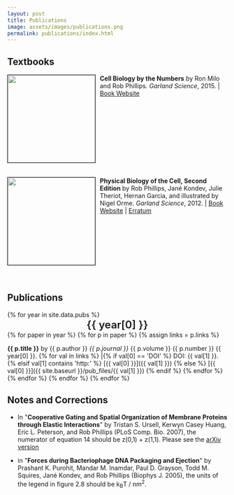 ```yaml
---
layout: post
title: Publications
image: assets/images/publications.png
permalink: publications/index.html
---
```

## Textbooks

<div style="height: 200px">

 <img src="{{ site.baseurl }}/assets/images/cbbtn.jpg" style="height: 200px;
 border: 1px solid #000000; float: left; text-align: top; margin-right: 10px ">
 <b>Cell Biology by the Numbers</b> by Ron Milo and Rob Phillips. <i>Garland Science</i>, 2015. | <a href="http://book.bionumbers.org">Book Website</a>
 <br />
 <br/>
</div>

<div style="height: 200px;">
<br/><br/> <img src="{{ site.baseurl }}/assets/images/pboc.jpg" style="height:
200px; border: 1px solid #000000; float: left;  margin-right: 10px ">
<b>Physical Biology of the Cell, Second Edition</b> by Rob Phillips, Jané
Kondev, Julie Theriot, Hernan Garcia, and illustrated by Nigel Orme. <i>Garland
Science</i>, 2012. | <a
href="http://www.garlandscience.com/product/isbn/9780815344506">Book
Website</a> | <a
href="http://www.rpgroup.caltech.edu/publications/PBoC2_Erratum.pdf">Erratum</a>
</div>
<br />
<br />
<br />
<br />

## Publications

{% for year in site.data.pubs %}
<span style="display: block; width: 100%; text-align: center; font-size: 18pt; font-weight: 600;">{{ year[0] }}</span>
{% for paper in year %}
{% for p in paper %}
{% assign links = p.links %}

**{{ p.title }}** by {{ p.author }} <i>{{ p.journal }}</i>
  {{ p.volume  }} {{ p.number }} {{ year[0] }}. {% for val in links %} \|{% if val[0] == 'DOI' %} DOI: {{ val[1] }}. {% elsif val[1] contains 'http:' %} [{{ val[0] }}]({{ val[1] }})  {% else %} [{{ val[0] }}]({{ site.baseurl }}/pub_files/{{ val[1] }}) {% endif %} {% endfor %}{% endfor %}
{% endfor %}
{% endfor %}


## Notes and Corrections
* In "**Cooperative Gating and Spatial Organization of Membrane Proteins through Elastic Interactions**" by Tristan S. Ursell, Kerwyn Casey Huang, Eric L. Peterson, and Rob Phillips (PLoS Comp. Bio. 2007), the numerator of equation 14 should be
z(0,1) + z(1,1).
Please see the [arXiv version](http://arxiv.org/PS_cache/q-bio/pdf/0702/0702031v1.pdf)


* in "**Forces during Bacteriophage DNA Packaging and Ejection**" by Prashant K. Purohit, Mandar M. Inamdar, Paul D. Grayson, Todd M. Squires, Jané Kondev, and Rob Phillips (Biophys J. 2005), the units of the legend in figure 2.8 should be k<sub>B</sub>T / nm<sup>2</sup>.
